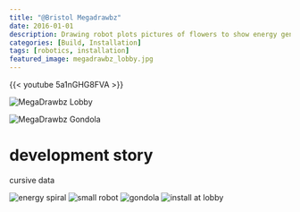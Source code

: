 ```yaml
---
title: "@Bristol Megadrawbz"
date: 2016-01-01
description: Drawing robot plots pictures of flowers to show energy generated by @Bristol science museum.
categories: [Build, Installation]
tags: [robotics, installation]
featured_image: megadrawbz_lobby.jpg
---
```


{{< youtube 5a1nGHG8FVA >}}

![MegaDrawbz Lobby](/megadrawbz_lobby.jpg)

![MegaDrawbz Gondola](/megadrawbz_gondola.jpg)

# development story

cursive data

![energy spiral](/energy_spiral.jpg)
![small robot](/drawbz.jpg)
![gondola](/megadrawbz_gondola.jpg)
![install at lobby](/megadrawbz_lobby.jpg)
